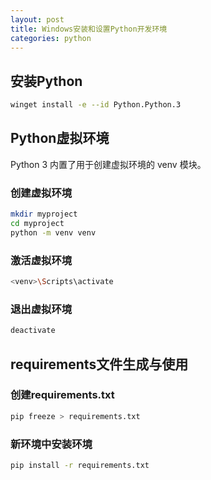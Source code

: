 ```yaml
---
layout: post
title: Windows安装和设置Python开发环境
categories: python
---
```


## 安装Python

```sh
winget install -e --id Python.Python.3
```

## Python虚拟环境

Python 3 内置了用于创建虚拟环境的 venv 模块。

### 创建虚拟环境

```sh
mkdir myproject
cd myproject
python -m venv venv
```

### 激活虚拟环境

```sh
<venv>\Scripts\activate
```

### 退出虚拟环境

```sh
deactivate
```

## requirements文件生成与使用

### 创建requirements.txt

```sh
pip freeze > requirements.txt
```

### 新环境中安装环境

```sh
pip install -r requirements.txt
```